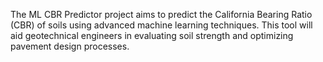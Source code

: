 The ML CBR Predictor project aims to predict the California Bearing Ratio (CBR) of soils using advanced machine learning techniques. This tool will aid geotechnical engineers in evaluating soil strength and optimizing pavement design processes.
